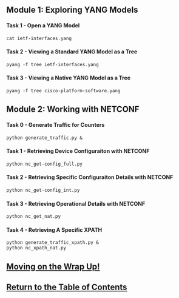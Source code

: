 ## Module 1: Exploring YANG Models

#### Task 1 - Open a YANG Model

```
cat ietf-interfaces.yang
```
#### Task 2 - Viewing a Standard YANG Model as a Tree

```
pyang -f tree ietf-interfaces.yang
```
#### Task 3 - Viewing a Native YANG Model as a Tree

```
pyang -f tree cisco-platform-software.yang 
```

## Module 2: Working with NETCONF

#### Task 0 - Generate Traffic for Counters
```
python generate_traffic.py &
```

#### Task 1 - Retrieving Device Configuraiton with NETCONF
```
python nc_get-config_full.py
```

#### Task 2 - Retrieving Specific Configuraiton Details with NETCONF
```
python nc_get-config_int.py
```

#### Task 3 - Retrieving Operational Details with NETCONF

```
python nc_get_nat.py
```
#### Task 4 - Retrieving A Specific XPATH

```
python generate_traffic_xpath.py &
python nc_xpath_nat.py
```


## [Moving on the Wrap Up!](DEVWKS_1001_Guided_3.md)

## [Return to the Table of Contents](../../README.md)

